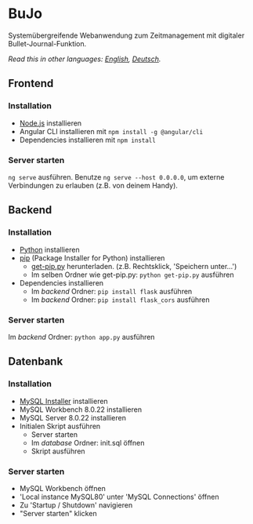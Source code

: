 # BuJo
Systemübergreifende Webanwendung zum Zeitmanagement mit digitaler Bullet-Journal-Funktion.

_Read this in other languages: [English](README.md), [Deutsch](README.de.md)._
## Frontend
### Installation
- [Node.js](https://nodejs.org/en/download/) installieren
- Angular CLI installieren mit `npm install -g @angular/cli`
- Dependencies installieren mit `npm install`
### Server starten
`ng serve` ausführen. Benutze `ng serve --host 0.0.0.0`, um externe Verbindungen zu erlauben (z.B. von deinem Handy).
## Backend
### Installation
- [Python](https://www.python.org/downloads/) installieren
- [pip](https://pypi.org/project/pip/) (Package Installer for Python) installieren
  - [get-pip.py](https://bootstrap.pypa.io/get-pip.py) herunterladen. (z.B. Rechtsklick, 'Speichern unter...')
  - Im selben Ordner wie get-pip.py: `python get-pip.py` ausführen
- Dependencies installieren
  - Im _backend_ Ordner: `pip install flask` ausführen
  - Im _backend_ Ordner: `pip install flask_cors` ausführen
### Server starten
Im _backend_ Ordner: `python app.py` ausführen
## Datenbank
### Installation
- [MySQL Installer](https://dev.mysql.com/downloads/installer/) installieren
- MySQL Workbench 8.0.22 installieren
- MySQL Server 8.0.22 installieren
- Initialen Skript ausführen
  - Server starten
  - Im _database_ Ordner: init.sql öffnen
  - Skript ausführen
### Server starten
- MySQL Workbench öffnen
- 'Local instance MySQL80' unter 'MySQL Connections' öffnen
- Zu 'Startup / Shutdown' navigieren
- "Server starten" klicken
